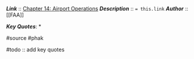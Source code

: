***Link***      :: [Chapter 14: Airport Operations](https://www.faa.gov/sites/faa.gov/files/regulations_policies/handbooks_manuals/aviation/phak/16_phak_ch14.pdf)
***Description***      :: `= this.link`
***Author*** :: [[FAA]]

***Key Quotes***:
* 

#source #phak 

#todo :: add key quotes
